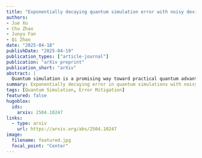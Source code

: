 ```yaml
---
title: "Exponentially decaying quantum simulation error with noisy devices"
authors:
- Jue Xu
- Chu Zhao
- Junyu Fan
- Qi Zhao
date: "2025-04-18"
publishDate: "2025-04-19"
publication_types: ["article-journal"]
publication: "arXiv preprint"
publication_short: "arXiv"
abstract: |
  Quantum simulation is a promising way toward practical quantum advantage, but noise in current quantum hardware poses a significant obstacle. We theoretically and numerically revealed that not only the physical error but also the algorithmic error in a single Trotter step decreases exponentially with the circuit depth. In particular, according to our results, we derive the optimal number of Trotter steps and the noise requirement to guarantee total simulation precision. At last, we demonstrate that our improved error analysis leads to significant resource-saving for fault-tolerant Trotter simulation. By addressing these aspects, this work systematically characterizes the robustness of Trotter simulation errors in noisy quantum devices and paves the way toward practical quantum advantage.
summary: Exponentially decaying error in quantum simulations with noisy devices.
tags: [Quantum Simulation, Error Mitigation]
featured: false
hugoblox:
  ids:
    arxiv: 2504.10247
links:
  - type: arxiv
    url: https://arxiv.org/abs/2504.10247
image:
  filename: featured.jpg
  focal_point: "Center"
---
```

